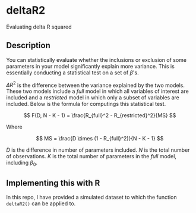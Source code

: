 # deltaR2

Evaluating delta R squared

## Description

You can statistically evaluate whether the inclusions or exclusion of some parameters in your model significantly explain more variance. This is essentially conducting a statistical test on a set of $\beta$'s.

$\Delta R^2$ is the difference between the variance explained by the two models. These two models include a _full_ model in which all variables of interest are included and a _restricted_ model in which only a subset of variables are included. Below is the formula for computings this statistical test.

$$
F(D, N - K - 1) = \frac{R_{full}^2 - R_{restricted}^2}{MS}
$$

Where

$$
MS = \frac{D \times (1 - R_{full}^2)}{N - K - 1}
$$

$D$ is the difference in number of parameters included. $N$ is the total number of observations. $K$ is the total number of parameters in the _full_ model, including $\beta_0$.

## Implementing this with R

In this repo, I have provided a simulated dataset to which the function `deltaR2()` can be applied to.

